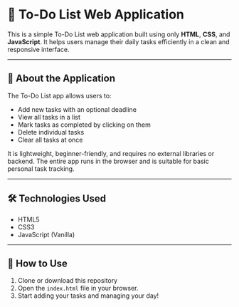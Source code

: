 # 📝 To-Do List Web Application

This is a simple To-Do List web application built using only **HTML**, **CSS**, and **JavaScript**. It helps users manage their daily tasks efficiently in a clean and responsive interface.

---

## 📌 About the Application

The To-Do List app allows users to:

- Add new tasks with an optional deadline
- View all tasks in a list
- Mark tasks as completed by clicking on them
- Delete individual tasks
- Clear all tasks at once

It is lightweight, beginner-friendly, and requires no external libraries or backend. The entire app runs in the browser and is suitable for basic personal task tracking.

---

## 🛠 Technologies Used

- HTML5  
- CSS3  
- JavaScript (Vanilla)

---

## 📂 How to Use

1. Clone or download this repository
2. Open the `index.html` file in your browser.
3. Start adding your tasks and managing your day!
